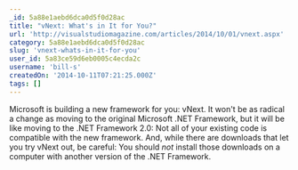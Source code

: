 ```yaml
---
_id: 5a88e1aebd6dca0d5f0d28ac
title: "vNext: What's in It for You?"
url: 'http://visualstudiomagazine.com/articles/2014/10/01/vnext.aspx'
category: 5a88e1aebd6dca0d5f0d28ac
slug: 'vnext-whats-in-it-for-you'
user_id: 5a83ce59d6eb0005c4ecda2c
username: 'bill-s'
createdOn: '2014-10-11T07:21:25.000Z'
tags: []
---
```


Microsoft is building a new framework for you: vNext. It won't be as radical a change as moving to the original Microsoft .NET Framework, but it will be like moving to the .NET Framework 2.0: Not all of your existing code is compatible with the new framework. And, while there are downloads that let you try vNext out, be careful: You should <em>not</em> install those downloads on a computer with another version of the .NET Framework.
